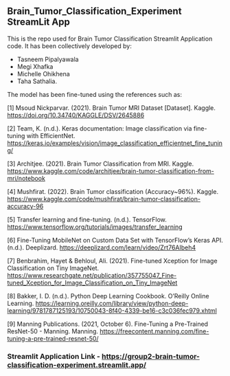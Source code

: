 ## Brain_Tumor_Classification_Experiment StreamLit App

This is the repo used for Brain Tumor Classification Streamlit Application code. It has been collectively developed by:
 - Tasneem Pipalyawala
 - Megi Xhafka
 - Michelle Ohikhena
 - Taha Sathalia.

The model has been fine-tuned using the references such as: 

[1]  Msoud Nickparvar. (2021). Brain Tumor MRI Dataset [Dataset]. Kaggle. https://doi.org/10.34740/KAGGLE/DSV/2645886

[2]	Team, K. (n.d.). Keras documentation: Image classification via fine-tuning with EfficientNet. https://keras.io/examples/vision/image_classification_efficientnet_fine_tuning/

[3] 	Architjee. (2021). Brain Tumor Classification from MRI. Kaggle. https://www.kaggle.com/code/architjee/brain-tumor-classification-from-mri/notebook

[4] 	Mushfirat. (2022). Brain Tumor classification (Accuracy~96%). Kaggle. https://www.kaggle.com/code/mushfirat/brain-tumor-classification-accuracy-96

[5] 	Transfer learning and fine-tuning. (n.d.). TensorFlow. https://www.tensorflow.org/tutorials/images/transfer_learning

[6]	 Fine-Tuning MobileNet on Custom Data Set with TensorFlow’s Keras API. (n.d.). Deeplizard. https://deeplizard.com/learn/video/Zrt76AIbeh4

[7]	Benbrahim, Hayet & Behloul, Ali. (2021). Fine-tuned Xception for Image Classification on Tiny ImageNet. https://www.researchgate.net/publication/357755047_Fine-tuned_Xception_for_Image_Classification_on_Tiny_ImageNet

[8]	Bakker, I. D. (n.d.). Python Deep Learning Cookbook. O’Reilly Online Learning. https://learning.oreilly.com/library/view/python-deep-learning/9781787125193/10750043-8f40-4339-be16-c3c036fec979.xhtml

[9]	Manning Publications. (2021, October 6). Fine-Tuning a Pre-Trained ResNet-50 - Manning. Manning. https://freecontent.manning.com/fine-tuning-a-pre-trained-resnet-50/


### Streamlit Application Link - https://group2-brain-tumor-classification-experiment.streamlit.app/
